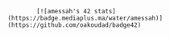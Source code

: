             [![amessah's 42 stats](https://badge.mediaplus.ma/water/amessah)](https://github.com/oakoudad/badge42)
